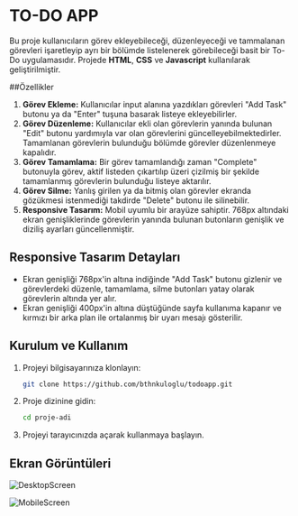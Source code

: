 # TO-DO APP
Bu proje kullanıcıların görev ekleyebileceği, düzenleyeceği ve tammalanan görevleri işaretleyip ayrı bir bölümde listelenerek görebileceği basit bir To-Do uygulamasıdır. Projede **HTML**, **CSS** ve **Javascript** kullanılarak geliştirilmiştir.

##Özellikler
1) **Görev Ekleme:** Kullanıcılar input alanına yazdıkları görevleri "Add Task" butonu ya da "Enter" tuşuna basarak listeye ekleyebilirler.
2) **Görev Düzenleme:** Kullanıcılar ekli olan görevlerin yanında bulunan "Edit" butonu yardımıyla var olan görevlerini güncelleyebilmektedirler. Tamamlanan görevlerin bulunduğu bölümde görevler düzenlenmeye kapalıdır. 
3) **Görev Tamamlama:** Bir görev tamamlandığı zaman "Complete" butonuyla görev, aktif listeden çıkartılıp üzeri çizilmiş bir şekilde tamamlanmış görevlerin bulunduğu listeye aktarılır.
4) **Görev Silme:** Yanlış girilen ya da bitmiş olan görevler ekranda gözükmesi istenmediği takdirde "Delete" butonu ile silinebilir.
5) **Responsive Tasarım:** Mobil uyumlu bir arayüze sahiptir. 768px altındaki ekran genişliklerinde görevlerin yanında bulunan butonların genişlik ve diziliş ayarları güncellenmiştir. 

## Responsive Tasarım Detayları

- Ekran genişliği 768px'in altına indiğinde "Add Task" butonu gizlenir ve görevlerdeki düzenle, tamamlama, silme butonları yatay olarak görevlerin altında yer alır.
- Ekran genişliği 400px'in altına düştüğünde sayfa kullanıma kapanır ve kırmızı bir arka plan ile ortalanmış bir uyarı mesajı gösterilir.

## Kurulum ve Kullanım

1. Projeyi bilgisayarınıza klonlayın:
    ```bash
    git clone https://github.com/bthnkuloglu/todoapp.git
    ```
2. Proje dizinine gidin:
    ```bash
    cd proje-adi
    ```
3. Projeyi tarayıcınızda açarak kullanmaya başlayın.

## Ekran Görüntüleri
![DesktopScreen](https://github.com/user-attachments/assets/b658e86d-1287-402e-8570-900eaa153414)

![MobileScreen](https://github.com/user-attachments/assets/e7a28032-5641-461c-9a50-556c1c6a7237)

